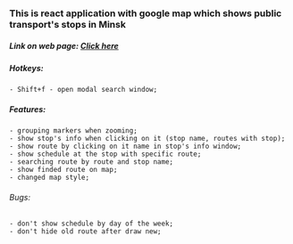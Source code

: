 ### This is react application with google map which shows public transport's stops in Minsk

##### Link on web page: [Click here](https://minsktrans-schedule-qeocf.ondigitalocean.app) 

##### Hotkeys:
    - Shift+f - open modal search window;

##### Features:
    - grouping markers when zooming;
    - show stop's info when clicking on it (stop name, routes with stop); 
    - show route by clicking on it name in stop's info window;
    - show schedule at the stop with specific route;
    - searching route by route and stop name;
    - show finded route on map;
    - changed map style;

###### Bugs:
    - don't show schedule by day of the week;
    - don't hide old route after draw new;